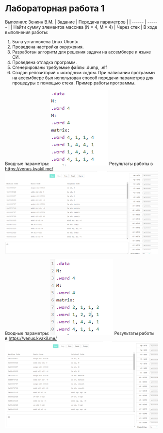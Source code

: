 # Лабораторная работа 1
Выполнил: Зенкин В.М.
| Задание | Передача параметров |
| ------ | ------ |
| Найти сумму элементов массива (N = 4, M = 4) | Через стек |
В ходе выполнения работы:
1. Была установлена Linux Ubuntu.
2. Проведена настройка окружения.
3. Разработан алгоритм для решения задачи на ассемблере и языке СИ.
4. Проведена отладка программ.
6. Сгенерированы требуемые файлы .dump, .elf
7. Создан репозиторий с исходным кодом.
При написании программы на ассемблере был использован способ передачи параметров для процедуры с помощью стека.
Пример работы программы.


Входные параметры:
![alt text](https://github.com/Xuchaku/lab-riscv-asm/blob/master/figure/in1.PNG)
Результаты работы в https://venus.kvakil.me/
![alt text](https://github.com/Xuchaku/lab-riscv-asm/blob/master/figure/out1.PNG)

Входные параметры:
![alt text](https://github.com/Xuchaku/lab-riscv-asm/blob/master/figure/in2.PNG)
Результаты работы в https://venus.kvakil.me/
![alt text](https://github.com/Xuchaku/lab-riscv-asm/blob/master/figure/out2.PNG)

